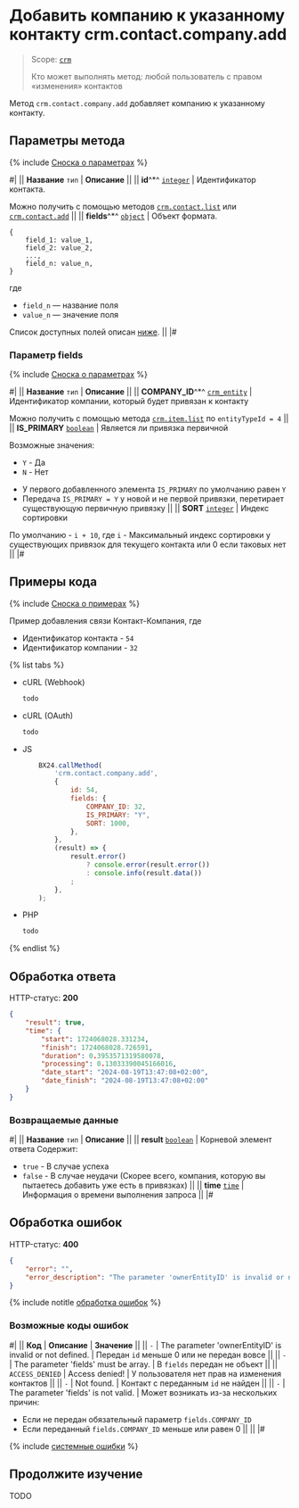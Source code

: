 # Добавить компанию к указанному контакту crm.contact.company.add

> Scope: [`crm`](../../../scopes/permissions.md)
>
> Кто может выполнять метод: любой пользователь с правом «изменения» контактов

Метод `crm.contact.company.add` добавляет компанию к указанному контакту.


## Параметры метода

{% include [Сноска о параметрах](../../../../_includes/required.md) %}

#|
|| **Название**
`тип` | **Описание** ||
|| **id**^*^
[`integer`][1] | Идентификатор контакта.

Можно получить с помощью методов [`crm.contact.list`](../crm-contact-list.md) или [`crm.contact.add`](../crm-contact-add.md)
||
|| **fields**^*^
[`object`][1] | Объект формата.

```
{
    field_1: value_1,
    field_2: value_2,
    ...,
    field_n: value_n,
}
```

где
- `field_n` — название поля
- `value_n` — значение поля

Список доступных полей описан [ниже](#parametr-fields). ||
|#

### Параметр fields

{% include [Сноска о параметрах](../../../../_includes/required.md) %}

#|
|| **Название**
`тип` | **Описание** ||
|| **COMPANY_ID**^*^
[`crm_entity`][1] | Идентификатор компании, который будет привязан к контакту

Можно получить с помощью метода [`crm.item.list`](../../universal/crm-item-list.md) по `entityTypeId = 4` ||
|| **IS_PRIMARY**
[`boolean`][1] | Является ли привязка первичной

Возможные значения:
- `Y` - Да
- `N` - Нет

* У первого добавленного элемента `IS_PRIMARY` по умолчанию равен `Y`
* Передача `IS_PRIMARY = Y` у новой и не первой привязки, перетирает существующую первичную привязку ||
|| **SORT**
[`integer`][1] | Индекс сортировки

По умолчанию - `i + 10`, где `i` - Максимальный индекс сортировки у существующих привязок для текущего контакта или 0 если таковых нет ||
|#


## Примеры кода

{% include [Сноска о примерах](../../../../_includes/examples.md) %}

Пример добавления связи Контакт-Компания, где
* Идентификатор контакта - `54`
* Идентификатор компании - `32`

{% list tabs %}

- cURL (Webhook)

    ```bash
    todo
    ```

- cURL (OAuth)

    ```bash
    todo
    ```

- JS

    ```js
        BX24.callMethod(
            'crm.contact.company.add',
            {
                id: 54,
                fields: {
                    COMPANY_ID: 32,
                    IS_PRIMARY: "Y",
                    SORT: 1000,
                },
            },
            (result) => {
                result.error()
                    ? console.error(result.error())
                    : console.info(result.data())
                ;
            },
        );
    ```

- PHP

    ```php
    todo
    ```

{% endlist %}


## Обработка ответа

HTTP-статус: **200**

```json
{
	"result": true,
	"time": {
		"start": 1724068028.331234,
		"finish": 1724068028.726591,
		"duration": 0.3953571319580078,
		"processing": 0.13033390045166016,
		"date_start": "2024-08-19T13:47:08+02:00",
		"date_finish": "2024-08-19T13:47:08+02:00"
	}
}
```

### Возвращаемые данные

#|
|| **Название**
`тип` | **Описание** ||
|| **result**
[`boolean`][1] | Корневой элемент ответа
Содержит:

- `true` - В случае успеха
- `false` - В случае неудачи (Скорее всего, компания, которую вы пытаетесь добавить уже есть в привязках)
||
|| **time**
[`time`][1] | Информация о времени выполнения запроса ||
|#

## Обработка ошибок

HTTP-статус: **400**

```json
{
	"error": "",
	"error_description": "The parameter 'ownerEntityID' is invalid or not defined."
}
```

{% include notitle [обработка ошибок](../../../../_includes/error-info.md) %}

### Возможные коды ошибок

#|
|| **Код** | **Описание** | **Значение** ||
|| `-`     | The parameter 'ownerEntityID' is invalid or not defined. | Передан `id` меньше 0 или не передан вовсе ||
|| `-`     | The parameter 'fields' must be array. | В `fields` передан не объект ||
|| `ACCESS_DENIED` | Access denied! | У пользователя нет прав на изменения контактов ||
|| `-`     | Not found. | Контакт с переданным `id` не найден ||
|| `-`     | The parameter 'fields' is not valid. | Может возникать из-за нескольких причин:
* Если не передан обязательный параметр `fields.COMPANY_ID`
* Если переданный `fields.COMPANY_ID` меньше или равен 0 ||
||
|#

{% include [системные ошибки](../../../../_includes/system-errors.md) %}


## Продолжите изучение
TODO

[1]: ../../../data-types.md
